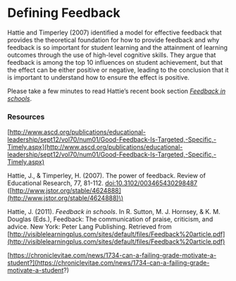 # Defining Feedback

Hattie and Timperley \(2007\) identified a model for effective feedback that provides the theoretical foundation for how to provide feedback and why feedback is so important for student learning and the attainment of learning outcomes through the use of high-level cognitive skills. They argue that feedback is among the top 10 influences on student achievement, but that the effect can be either positive or negative, leading to the conclusion that it is important to understand how to ensure the effect is positive.

Please take a few minutes to read Hattie’s recent book section [_Feedback in schools_](http://visiblelearningplus.com/sites/default/files/Feedback%20article.pdf).

### Resources

[http://www.ascd.org/publications/educational-leadership/sept12/vol70/num01/Good-Feedback-Is-Targeted,-Specific,-Timely.aspx](http://www.ascd.org/publications/educational-leadership/sept12/vol70/num01/Good-Feedback-Is-Targeted,-Specific,-Timely.aspx)

Hattie, J., & Timperley, H. \(2007\). The power of feedback. Review of Educational Research, 77, 81-112. [doi:10.3102/003465430298487](http://rer.sagepub.com/content/77/1/81.abstract) \([http://www.jstor.org/stable/4624888](http://www.jstor.org/stable/4624888)\)

Hattie, J. \(2011\). _Feedback in schools_. In R. Sutton, M. J. Hornsey, & K. M. Douglas \(Eds.\), Feedback: The communication of praise, criticism, and advice. New York: Peter Lang Publishing. Retrieved from [http://visiblelearningplus.com/sites/default/files/Feedback%20article.pdf](http://visiblelearningplus.com/sites/default/files/Feedback%20article.pdf) 

[https://chroniclevitae.com/news/1734-can-a-failing-grade-motivate-a-student?](https://chroniclevitae.com/news/1734-can-a-failing-grade-motivate-a-student?)



